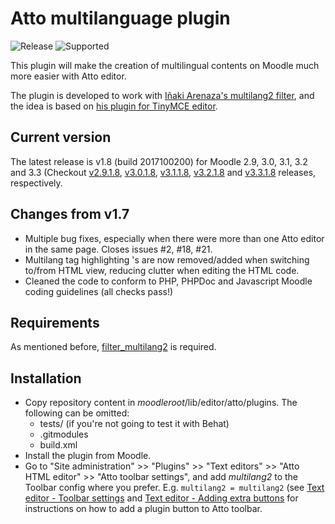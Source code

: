 Atto multilanguage plugin
=========================

![Release](https://img.shields.io/badge/release-v1.8-blue.svg) ![Supported](https://img.shields.io/badge/supported-2.9%2C%203.0%2C%203.1%2C%203.2%2C%203.3-green.svg)

This plugin will make the creation of multilingual contents on Moodle much more easier with Atto editor.

The plugin is developed to work with [Iñaki Arenaza's multilang2 filter](https://github.com/iarenaza/moodle-filter_multilang2), and the idea is based on [his plugin for TinyMCE editor](https://github.com/iarenaza/moodle-tinymce_moodlelang2).

## Current version

The latest release is v1.8 (build 2017100200) for Moodle 2.9, 3.0, 3.1, 3.2 and 3.3 (Checkout [v2.9.1.8](https://github.com/iarenaza/moodle-atto_multilang2/releases/tag/v2.9.1.8), [v3.0.1.8](https://github.com/iarenaza/moodle-atto_multilang2/releases/tag/v3.0.1.8), [v3.1.1.8](https://github.com/iarenaza/moodle-atto_multilang2/releases/tag/v3.1.1.8), [v3.2.1.8](https://github.com/iarenaza/moodle-atto_multilang2/releases/tag/v3.2.1.8) and [v3.3.1.8](https://github.com/iarenaza/moodle-atto_multilang2/releases/tag/v3.3.1.8) releases, respectively.

## Changes from v1.7
 - Multiple bug fixes, especially when there were more than one Atto editor in the same page. Closes issues #2, #18, #21.
 - Multilang tag highlighting <span>'s are now removed/added when switching to/from HTML view, reducing clutter when editing the HTML code.
 - Cleaned the code to conform to PHP, PHPDoc and Javascript Moodle coding guidelines (all checks pass!)

## Requirements
As mentioned before, [filter_multilang2](https://github.com/iarenaza/moodle-filter_multilang2) is required.

## Installation

 - Copy repository content in *moodleroot*/lib/editor/atto/plugins. The following can be omitted:
   - tests/ (if you're not going to test it with Behat)
   - .gitmodules
   - build.xml
 - Install the plugin from Moodle. 
 - Go to "Site administration" >> "Plugins" >> "Text editors" >> "Atto HTML editor" >> "Atto toolbar settings", and add *multilang2* to the Toolbar config where you prefer. E.g. `multilang2 = multilang2` (see [Text editor - Toolbar settings](https://docs.moodle.org/en/Text_editor#Toolbar_settings) and [Text editor - Adding extra buttons](https://docs.moodle.org/en/Text_editor#Adding_extra_buttons) for instructions on how to add a plugin button to Atto toolbar.

